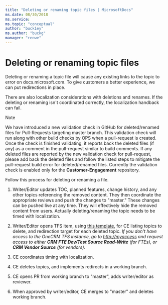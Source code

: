 ```yaml
---
title: "Deleting or renaming topic files | MicrosoftDocs"
ms.date: 08/30/2018
ms.service: 
ms.topic: "conceptual"
author: "buck1ey"
ms.author: "buckg"
manager: "renwe"
---
```



<!-- Confirm that this is still the process to follow when deleting or renaming. Ask Buckley to review this info. -->

# Deleting or renaming topic files

Deleting or renaming a topic file will cause any existing links to the topic to error on docs.microsoft.com. To give customers a better experience, we can put redirections in place.

There are also localization considerations with deletions and renames. If the deleting or renaming isn't coordinated correctly, the localization handback can fail.

> [!NOTE]
> We have introduced a new validation check in GitHub for deleted/renamed files for Pull-Requests targeting master branch. This validation check will run along with other build checks by OPS when a pull-request is created. Once the check is finished validating, it reports back the deleted files (if any) as a comment in the pull-request similar to build comments. If any deleted files are reported by the new validation check for pull-request, please add back the deleted files and follow the listed steps to mitigate the pull-request build error for deleted/renamed files.
> Currently the validation check is enabled only for the **Customer-Engagement** repository.

Follow this process for deleting or renaming a file.

 1.  Writer/Editor updates TOC, planned features, change history, and any other topics referencing the removed content. They then coordinate the appropriate reviews and push the changes to "master."
These changes can be pushed live at any time. They will effectively hide the removed content from users. Actually deleting/renaming the topic needs to be timed with localization.

 1.	Writer/Editor opens TFS item, using [this template](https://dynamicscrm.visualstudio.com/OneCRM/_workitems/create/Task?templateId=adfeaa5a-22a9-4416-9755-9b9980c42822&ownerId=74778d57-e6a1-43fe-b56b-be19cb488aae), for CE listing topics to delete, and redirection target for each deleted topic. *If you don't have access to the OneCRM TFS instance, go to [http://myaccess](http://myaccess) and request access to either **CRM FTE Dev/Test Source Read-Write** (for FTEs), or **CRM Vendor Source** (for vendors).*
 
 1.	CE coordinates timing with localization.
 
 1.	CE deletes topics, and implements redirects in a working branch.
 
 1.	CE opens PR from working branch to "master", adds writer/editor as reviewer.
 
 1.	When approved by writer/editor, CE merges to "master" and deletes working branch.


